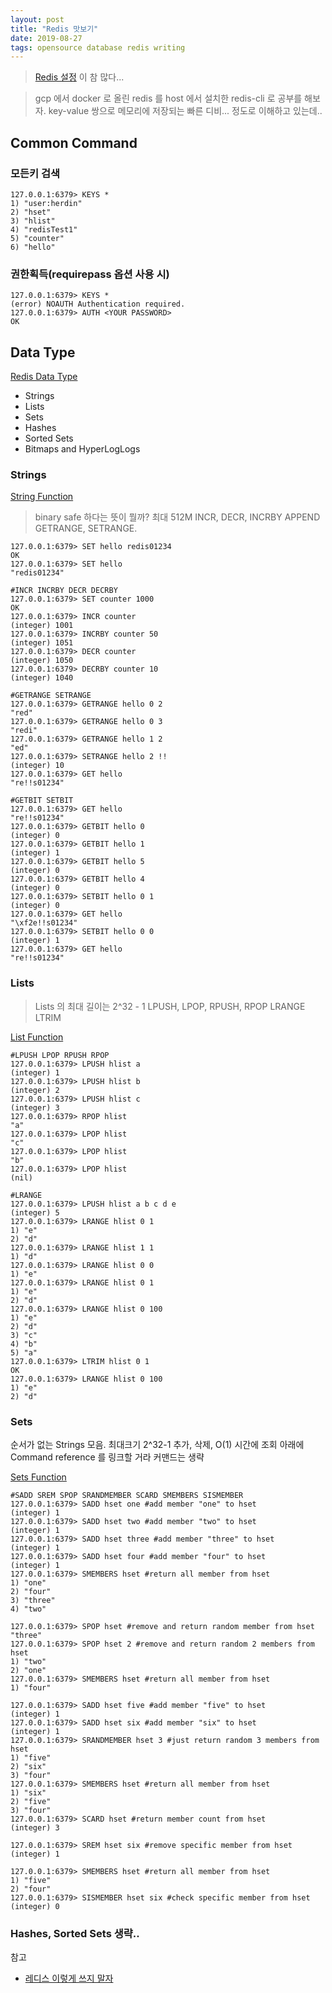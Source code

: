 ```yaml
---
layout: post
title: "Redis 맛보기"
date: 2019-08-27
tags: opensource database redis writing
---
```


> [Redis 설정](https://bstar36.tistory.com/349) 이 참 많다...

> gcp 에서 docker 로 올린 redis 를 host 에서 설치한 redis-cli 로 공부를 해보자.
> key-value 쌍으로 메모리에 저장되는 빠른 디비... 정도로 이해하고 있는데..

## Common Command

### 모든키 검색
``` shell
127.0.0.1:6379> KEYS *
1) "user:herdin"
2) "hset"
3) "hlist"
4) "redisTest1"
5) "counter"
6) "hello"
```

### 권한획득(requirepass 옵션 사용 시)

``` shell
127.0.0.1:6379> KEYS *
(error) NOAUTH Authentication required.
127.0.0.1:6379> AUTH <YOUR PASSWORD>
OK
```

## Data Type

[Redis Data Type](https://redis.io/topics/data-types)

- Strings
- Lists
- Sets
- Hashes
- Sorted Sets
- Bitmaps and HyperLogLogs

### Strings

[String Function](https://redis.io/commands/#string)

> binary safe 하다는 뜻이 뭘까? 최대 512M
> INCR, DECR, INCRBY
> APPEND
> GETRANGE, SETRANGE.

``` shell
127.0.0.1:6379> SET hello redis01234
OK
127.0.0.1:6379> SET hello
"redis01234"

#INCR INCRBY DECR DECRBY
127.0.0.1:6379> SET counter 1000
OK
127.0.0.1:6379> INCR counter
(integer) 1001
127.0.0.1:6379> INCRBY counter 50
(integer) 1051
127.0.0.1:6379> DECR counter
(integer) 1050
127.0.0.1:6379> DECRBY counter 10
(integer) 1040

#GETRANGE SETRANGE
127.0.0.1:6379> GETRANGE hello 0 2
"red"
127.0.0.1:6379> GETRANGE hello 0 3
"redi"
127.0.0.1:6379> GETRANGE hello 1 2
"ed"
127.0.0.1:6379> SETRANGE hello 2 !!
(integer) 10
127.0.0.1:6379> GET hello
"re!!s01234"

#GETBIT SETBIT
127.0.0.1:6379> GET hello
"re!!s01234"
127.0.0.1:6379> GETBIT hello 0
(integer) 0
127.0.0.1:6379> GETBIT hello 1
(integer) 1
127.0.0.1:6379> GETBIT hello 5
(integer) 0
127.0.0.1:6379> GETBIT hello 4
(integer) 0
127.0.0.1:6379> SETBIT hello 0 1
(integer) 0
127.0.0.1:6379> GET hello
"\xf2e!!s01234"
127.0.0.1:6379> SETBIT hello 0 0
(integer) 1
127.0.0.1:6379> GET hello
"re!!s01234"
```

### Lists

> Lists 의 최대 길이는 2^32 - 1
> LPUSH, LPOP, RPUSH, RPOP
> LRANGE
> LTRIM

[List Function](https://redis.io/commands#list)

``` shell
#LPUSH LPOP RPUSH RPOP
127.0.0.1:6379> LPUSH hlist a
(integer) 1
127.0.0.1:6379> LPUSH hlist b
(integer) 2
127.0.0.1:6379> LPUSH hlist c
(integer) 3
127.0.0.1:6379> RPOP hlist
"a"
127.0.0.1:6379> LPOP hlist
"c"
127.0.0.1:6379> LPOP hlist
"b"
127.0.0.1:6379> LPOP hlist
(nil)

#LRANGE
127.0.0.1:6379> LPUSH hlist a b c d e
(integer) 5
127.0.0.1:6379> LRANGE hlist 0 1
1) "e"
2) "d"
127.0.0.1:6379> LRANGE hlist 1 1
1) "d"
127.0.0.1:6379> LRANGE hlist 0 0
1) "e"
127.0.0.1:6379> LRANGE hlist 0 1
1) "e"
2) "d"
127.0.0.1:6379> LRANGE hlist 0 100
1) "e"
2) "d"
3) "c"
4) "b"
5) "a"
127.0.0.1:6379> LTRIM hlist 0 1
OK
127.0.0.1:6379> LRANGE hlist 0 100
1) "e"
2) "d"
```

### Sets

순서가 없는 Strings 모음. 최대크기 2^32-1
추가, 삭제, O(1) 시간에 조회
아래에 Command reference 를 링크할 거라 커맨드는 생략

[Sets Function](https://redis.io/commands#set)

``` shell
#SADD SREM SPOP SRANDMEMBER SCARD SMEMBERS SISMEMBER
127.0.0.1:6379> SADD hset one #add member "one" to hset
(integer) 1
127.0.0.1:6379> SADD hset two #add member "two" to hset
(integer) 1
127.0.0.1:6379> SADD hset three #add member "three" to hset
(integer) 1
127.0.0.1:6379> SADD hset four #add member "four" to hset
(integer) 1
127.0.0.1:6379> SMEMBERS hset #return all member from hset
1) "one"
2) "four"
3) "three"
4) "two"

127.0.0.1:6379> SPOP hset #remove and return random member from hset
"three"
127.0.0.1:6379> SPOP hset 2 #remove and return random 2 members from hset
1) "two"
2) "one"
127.0.0.1:6379> SMEMBERS hset #return all member from hset
1) "four"

127.0.0.1:6379> SADD hset five #add member "five" to hset
(integer) 1
127.0.0.1:6379> SADD hset six #add member "six" to hset
(integer) 1
127.0.0.1:6379> SRANDMEMBER hset 3 #just return random 3 members from hset
1) "five"
2) "six"
3) "four"
127.0.0.1:6379> SMEMBERS hset #return all member from hset
1) "six"
2) "five"
3) "four"
127.0.0.1:6379> SCARD hset #return member count from hset
(integer) 3

127.0.0.1:6379> SREM hset six #remove specific member from hset
(integer) 1

127.0.0.1:6379> SMEMBERS hset #return all member from hset
1) "five"
2) "four"
127.0.0.1:6379> SISMEMBER hset six #check specific member from hset
(integer) 0
```

### Hashes, Sorted Sets 생략..

참고
- [레디스 이렇게 쓰지 말자](https://www.zdnet.co.kr/view/?no=20131119174125)
